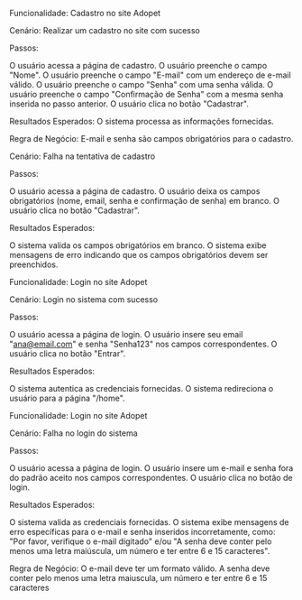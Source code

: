Funcionalidade: Cadastro no site Adopet

Cenário: Realizar um cadastro no site com sucesso

Passos:

O usuário acessa a página de cadastro.
O usuário preenche o campo "Nome".
O usuário preenche o campo "E-mail" com um endereço de e-mail válido.
O usuário preenche o campo "Senha" com uma senha válida.
O usuário preenche o campo "Confirmação de Senha" com a mesma senha inserida no passo anterior.
O usuário clica no botão "Cadastrar".

Resultados Esperados:
O sistema processa as informações fornecidas.

Regra de Negócio:
E-mail e senha são campos obrigatórios para o cadastro.

Cenário: Falha na tentativa de cadastro

Passos:

O usuário acessa a página de cadastro.
O usuário deixa os campos obrigatórios (nome, email, senha e confirmação de senha) em branco.
O usuário clica no botão "Cadastrar".

Resultados Esperados:

O sistema valida os campos obrigatórios em branco.
O sistema exibe mensagens de erro indicando que os campos obrigatórios devem ser preenchidos.

Funcionalidade: Login no site Adopet

Cenário: Login no sistema com sucesso

Passos:

O usuário acessa a página de login.
O usuário insere seu email "ana@email.com" e senha "Senha123" nos campos correspondentes.
O usuário clica no botão "Entrar".

Resultados Esperados:

O sistema autentica as credenciais fornecidas.
O sistema redireciona o usuário para a página "/home".

Funcionalidade: Login no site Adopet

Cenário: Falha no login do sistema

Passos:

O usuário acessa a página de login.
O usuário insere um e-mail e senha fora do padrão aceito nos campos correspondentes.
O usuário clica no botão de login.

Resultados Esperados:

O sistema valida as credenciais fornecidas.
O sistema exibe mensagens de erro específicas para o e-mail e senha inseridos incorretamente, como: "Por favor, verifique o e-mail digitado" e/ou "A senha deve conter pelo menos uma letra maiúscula, um número e ter entre 6 e 15 caracteres".

Regra de Negócio:
O e-mail deve ter um formato válido.
A senha deve conter pelo menos uma letra maiuscula, um número e ter entre 6 e 15 caracteres